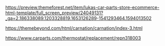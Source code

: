 https://preview.themeforest.net/item/lukas-car-parts-store-ecommerce-html-template/full_screen_preview/24049131?_ga=2.186338089.1203328819.1653126289-1541293464.1594013502

https://themebeyond.com/html/carnation/carnation/index-3.html

https://www.carparts.com/thermostat/replacement/repn318003
